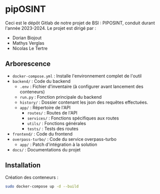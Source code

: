 # pipOSINT

Ceci est le dépôt Gitlab de notre projet de BSI : PIPOSINT, conduit durant l'année 2023-2024.
Le projet est dirigé par :

- Dorian Biojout
- Mathys Verglas
- Nicolas Le Tertre

## Arborescence

- `docker-compose.yml` : Installe l'environnement complet de l'outil
- `backend/` : Code du backend
  - `.env` : Fichier d'inventaire (à configurer avant lancement des conteneurs)
  - `run.py` : Fonction principale du backend
  - `history/` : Dossier contenant les json des requêtes effectuées.
  - `app/` : Répertoire de l'API
    - `routes/` : Routes de l'API
    - `services/` : Fonctions spécifiques aux routes
    - `utils/` : Fonctions générales
    - `tests/` : Tests des routes
- `frontend/` : Code du frontend
- `overpass-turbo/` : Code du service overpass-turbo
  - `app/` : Patch d'intégration à la solution
- `docs/` : Documentations du projet

## Installation

Création des conteneurs :
```bash
sudo docker-compose up -d --build
```